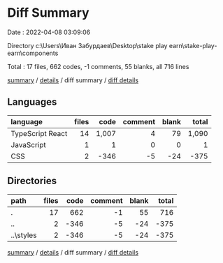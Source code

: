 # Diff Summary

Date : 2022-04-08 03:09:06

Directory c:\Users\Иван Забурдаев\Desktop\stake play earn\stake-play-earn\components

Total : 17 files,  662 codes, -1 comments, 55 blanks, all 716 lines

[summary](results.md) / [details](details.md) / diff summary / [diff details](diff-details.md)

## Languages
| language | files | code | comment | blank | total |
| :--- | ---: | ---: | ---: | ---: | ---: |
| TypeScript React | 14 | 1,007 | 4 | 79 | 1,090 |
| JavaScript | 1 | 1 | 0 | 0 | 1 |
| CSS | 2 | -346 | -5 | -24 | -375 |

## Directories
| path | files | code | comment | blank | total |
| :--- | ---: | ---: | ---: | ---: | ---: |
| . | 17 | 662 | -1 | 55 | 716 |
| .. | 2 | -346 | -5 | -24 | -375 |
| ..\styles | 2 | -346 | -5 | -24 | -375 |

[summary](results.md) / [details](details.md) / diff summary / [diff details](diff-details.md)